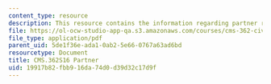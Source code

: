 ```yaml
---
content_type: resource
description: This resource contains the information regarding partner request form.
file: https://ol-ocw-studio-app-qa.s3.amazonaws.com/courses/cms-362-civic-media-codesign-studio-spring-2016/19917b82fbb916da74d0d39d32c17d9f_MITCMS_362S16_PartnerRqst.pdf
file_type: application/pdf
parent_uid: 5de1f36e-ada1-0ab2-5e66-0767a63ad6bd
resourcetype: Document
title: CMS.362S16 Partner
uid: 19917b82-fbb9-16da-74d0-d39d32c17d9f
---
```

